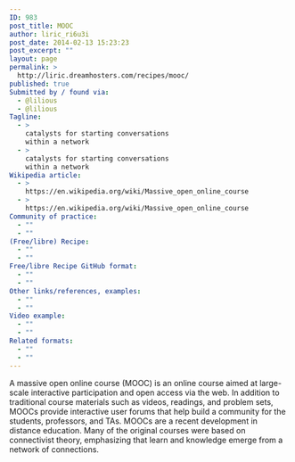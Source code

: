 ```yaml
---
ID: 983
post_title: MOOC
author: liric_ri6u3i
post_date: 2014-02-13 15:23:23
post_excerpt: ""
layout: page
permalink: >
  http://liric.dreamhosters.com/recipes/mooc/
published: true
Submitted by / found via:
  - @lilious
  - @lilious
Tagline:
  - >
    catalysts for starting conversations
    within a network
  - >
    catalysts for starting conversations
    within a network
Wikipedia article:
  - >
    https://en.wikipedia.org/wiki/Massive_open_online_course
  - >
    https://en.wikipedia.org/wiki/Massive_open_online_course
Community of practice:
  - ""
  - ""
(Free/libre) Recipe:
  - ""
  - ""
Free/libre Recipe GitHub format:
  - ""
  - ""
Other links/references, examples:
  - ""
  - ""
Video example:
  - ""
  - ""
Related formats:
  - ""
  - ""
---
```

A massive open online course (MOOC) is an online course aimed at large-scale interactive participation and open access via the web. In addition to traditional course materials such as videos, readings, and problem sets, MOOCs provide interactive user forums that help build a community for the students, professors, and TAs. MOOCs are a recent development in distance education. Many of the original courses were based on connectivist theory, emphasizing that learn and knowledge emerge from a network of connections.